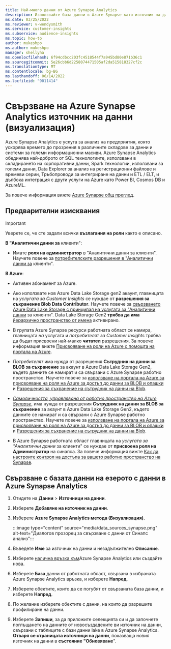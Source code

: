 ```yaml
---
title: Най-много данни от Azure Synapse Analytics
description: Използвайте база данни в Azure Synapse като източник на данни в Dynamics 365 Customer Insights.
ms.date: 03/25/2022
ms.reviewer: v-wendysmith
ms.service: customer-insights
ms.subservice: audience-insights
ms.topic: how-to
author: mukeshpo
ms.author: mukeshpo
manager: shellyha
ms.openlocfilehash: 6f94cdbcc203fc4518544f7a945bd80e871b36c1
ms.sourcegitcommit: 5e26cbb6d2258074471505af2da515818327cf2c
ms.translationtype: MT
ms.contentlocale: bg-BG
ms.lasthandoff: 06/14/2022
ms.locfileid: "9011414"
---
```

# <a name="connect-an-azure-synapse-analytics-data-source-preview"></a>Свързване на Azure Synapse Analytics източник на данни (визуализация)

Azure Synapse Analytics е услуга за анализ на предприятия, която ускорява времето до прозрения в различните складове за данни и системи за големи информационни масиви. Azure Synapse Analytics обединява най-доброто от SQL технологиите, използвани в складирането на корпоративни данни, Spark технологии, използвани за големи данни, Data Explorer за анализ на регистрационни файлове и времеви серии, Тръбопроводи за интегриране на данни и ETL / ELT, и дълбока интеграция с други услуги на Azure като Power BI, Cosmos DB и AzureML.

За повече информация вижте [Azure Synapse общ преглед](/azure/synapse-analytics/overview-what-is).

## <a name="prerequisites"></a>Предварителни изисквания

> [!IMPORTANT]
> Уверете се, че сте задали всички **възлагания на роли** както е описано.  

**В "Аналитични данни за** клиенти":

* Имате **роля на администратор** в "Аналитични данни за клиенти". Научете повече за [потребителските разрешения в "Аналитични данни за](permissions.md#assign-roles-and-permissions) клиенти".

**В Azure**:

- Активен абонамент за Azure.

- Ако използвате нов Azure Data Lake Storage gen2 акаунт, главницата на *услугата за Customer Insights* се нуждае от **разрешения за съхранение Blob Data Contributor**. Научете повече за [свързването Azure Data Lake Storage с принципал на услугата за "Аналитични данни](connect-service-principal.md) за клиенти". Data Lake Storage Gen2 **трябва да има** [ йерархично пространство от имена](/azure/storage/blobs/data-lake-storage-namespace) активирано.

- В групата Azure Synapse ресурси работната област се намира, главницата *на* услугата и *потребителят за Customer Insights* трябва да бъдат присвоени най-малко **читател** разрешения. За повече информация вижте [Присвояване на роли на Azure с помощта на портала на Azure](/azure/role-based-access-control/role-assignments-portal).

- *Потребителят* има нужда от разрешения **Сътрудник на данни за BLOB за съхранение** за акаунт в Azure Data Lake Storage Gen2, където данните се намират и са свързани с Azure Synapse работно пространство. Научете повече за [използване на портала на Azure за присвояване на роля на Azure за достъп до данни за BLOB и опашки](/azure/storage/common/storage-auth-aad-rbac-portal) и [Разрешения за съхранение на сътрудник на данни на Blob](/azure/role-based-access-control/built-in-roles#storage-blob-data-contributor).

- *[Самоличността, управлявана от работно пространство на Azure Synapse](/azure/synapse-analytics/security/synapse-workspace-managed-identity)*, има нужда от разрешения **Сътрудник на данни за BLOB за съхранение** за акаунт в Azure Data Lake Storage Gen2, където данните се намират и са свързани с Azure Synapse работно пространство. Научете повече за [използване на портала на Azure за присвояване на роля на Azure за достъп до данни за BLOB и опашки](/azure/storage/common/storage-auth-aad-rbac-portal) и [Разрешения за съхранение на сътрудник на данни на Blob](/azure/role-based-access-control/built-in-roles#storage-blob-data-contributor).

- В Azure Synapse работната област главницата на *услугата за "Аналитични данни* за клиенти" се нуждае от **присвоена роля на Администратор** на синапса. За повече информация вижте [Как да настроите контрол на достъпа за вашето работно пространство на Synapse](/azure/synapse-analytics/security/how-to-set-up-access-control).

## <a name="connect-to-the-data-lake-database-in-azure-synapse-analytics"></a>Свързване с базата данни на езерото с данни в Azure Synapse Analytics

1. Отидете на **Данни** > **Източници на данни**.

1. Изберете **Добавяне на източник на данни**.

1. Изберете **Azure Synapse Analytics метода (Визуализация).**

   :::image type="content" source="media/data_sources_synapse.png" alt-text="Диалогов прозорец за свързване с данни от Синапс анализ":::
  
1. Въведете **Име** за източник на данни и незадължително **Описание**.

1. Изберете [налична връзка към](connections.md)Azure Synapse Analytics или създайте нова.

1. Изберете **База** данни от работната област, свързана в избраната Azure Synapse Analytics връзка, и изберете **Напред**.

1. Изберете обектите, които да се погубят от свързаната база данни, и изберете **Напред**.

1. По желание изберете обектите с данни, на които да разрешите профилиране на данни.

1. Изберете **Запиши**, за да приложите селекцията си и да започнете поглъщането на данните от новосъздадените ви източник на данни, свързани с таблиците с бази данни lake в Azure Synapse Analytics. **Отваря се страницата източници на данни**, показваща новия източник на данни в **състояние "Обновяване**".
